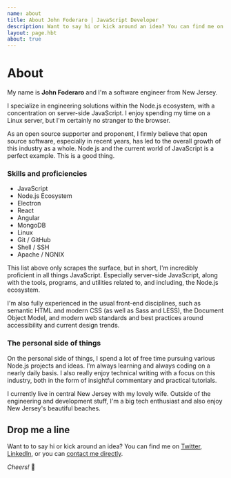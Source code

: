 ```yaml
---
name: about
title: About John Foderaro | JavaScript Developer
description: Want to say hi or kick around an idea? You can find me on Twitter, LinkedIn, or you can contact me directly.
layout: page.hbt
about: true
---
```


# About

My name is **John Foderaro** and I'm a software engineer from New Jersey.

I specialize in engineering solutions within the Node.js ecosystem, with a concentration on server-side JavaScript. I enjoy spending my time on a Linux server, but I'm certainly no stranger to the browser.

As an open source supporter and proponent, I firmly believe that open source software, especially in recent years, has led to the overall growth of this industry as a whole. Node.js and the current world of JavaScript is a perfect example. This is a good thing.

### Skills and proficiencies

- JavaScript
- Node.js Ecosystem
- Electron
- React
- Angular
- MongoDB
- Linux
- Git / GitHub
- Shell / SSH
- Apache / NGNIX

This list above only scrapes the surface, but in short, I'm incredibly proficient in all things JavaScript. Especially server-side JavaScript, along with the tools, programs, and utilities related to, and including, the Node.js ecosystem.

I'm also fully experienced in the usual front-end disciplines, such as semantic HTML and modern CSS (as well as Sass and LESS), the Document Object Model, and modern web standards and best practices around accessibility and current design trends.

### The personal side of things

On the personal side of things, I spend a lot of free time pursuing various Node.js projects and ideas. I'm always learning and always coding on a nearly daily basis. I also really enjoy technical writing with a focus on this industry, both in the form of insightful commentary and practical tutorials.

I currently live in central New Jersey with my lovely wife. Outside of the engineering and development stuff, I'm a big tech enthusiast and also enjoy New Jersey's beautiful beaches.

## Drop me a line

Want to to say hi or kick around an idea? You can find me on [Twitter](https://www.twitter.com/johnfoderaro), [LinkedIn](https://www.linkedin.com/in/jfoderaro), or you can [contact me directly](/contact).

*Cheers!* 🍻

